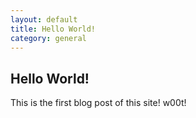 ```yaml
---
layout: default
title: Hello World!
category: general
---
```


## Hello World!

This is the first blog post of this site! w00t!
